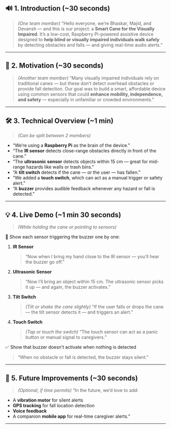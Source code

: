 ## 🔊 **1. Introduction (\~30 seconds)**

> *(One team member)*
> “Hello everyone, we’re Bhaskar, Majid, and Devansh — and this is our project: a **Smart Cane for the Visually Impaired**.
> It’s a low-cost, Raspberry Pi-powered assistive device designed to **help blind or visually impaired individuals walk safely** by detecting obstacles and falls — and giving real-time audio alerts.”

---

## 🧠 **2. Motivation (\~30 seconds)**

> *(Another team member)*
> “Many visually impaired individuals rely on traditional canes — but these don’t detect overhead obstacles or provide fall detection.
> Our goal was to build a smart, affordable device using common sensors that could **enhance mobility, independence, and safety** — especially in unfamiliar or crowded environments.”

---

## 🛠 **3. Technical Overview (\~1 min)**

> *(Can be split between 2 members)*

* “We’re using a **Raspberry Pi** as the brain of the device.”
* “The **IR sensor** detects close-range obstacles directly in front of the cane.”
* “The **ultrasonic sensor** detects objects within 15 cm — great for mid-range hazards like walls or trash bins.”
* “A **tilt switch** detects if the cane — or the user — has fallen.”
* “We added a **touch switch**, which can act as a manual trigger or safety alert.”
* “A **buzzer** provides audible feedback whenever any hazard or fall is detected.”

---

## 💡 **4. Live Demo (\~1 min 30 seconds)**

> *(While holding the cane or pointing to sensors)*

🎯 Show each sensor triggering the buzzer one by one:

1. **IR Sensor**

   > “Now when I bring my hand close to the IR sensor — you’ll hear the buzzer go off.”

2. **Ultrasonic Sensor**

   > “Now I’ll bring an object within 15 cm. The ultrasonic sensor picks it up — and again, the buzzer activates.”

3. **Tilt Switch**

   > *(Tilt or shake the cane slightly)*
   > “If the user falls or drops the cane — the tilt sensor detects it — and triggers an alert.”

4. **Touch Switch**

   > *(Tap or touch the switch)*
   > “The touch sensor can act as a panic button or manual signal to caregivers.”

✅ Show that buzzer doesn’t activate when nothing is detected

> “When no obstacle or fall is detected, the buzzer stays silent.”

---

## 🔄 **5. Future Improvements (\~30 seconds)**

> *(Optional, if time permits)*
> “In the future, we’d love to add:

* A **vibration motor** for silent alerts
* **GPS tracking** for fall location detection
* **Voice feedback**
* A companion **mobile app** for real-time caregiver alerts.”

---